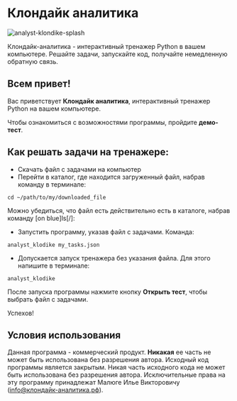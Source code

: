 # Клондайк аналитика

![analyst-klondike-splash](https://клондайк-аналитика.рф/static/images/python_coach_app_page/app_main_screenshot_min.png)

Клондайк-аналитика - интерактивный тренажер Python в вашем компьютере. Решайте задачи, запускайте код, получайте немедленную обратную связь.

## Всем привет!

Вас приветствует **Клондайк аналитика**, интерактивный тренажер Python на вашем компьютере.

Чтобы ознакомиться с возможностями программы, пройдите **демо-тест**.

## Как решать задачи на тренажере:
-  Скачать файл с задачами на компьютер
-  Перейти в каталог, где находится загруженный файл, набрав команду в терминале:

```
cd ~/path/to/my/downloaded_file
```

Можно убедиться, что файл есть действительно есть в каталоге, набрав команду [on blue]ls[/]:

- Запустить программу, указав файл с задачами. Команда:

```
analyst_klodike my_tasks.json
```

- Допускается запуск тренажера без указания файла. Для этого напишите в терминале:

```
analyst_klodike
```

После запуска программы нажмите кнопку **Открыть тест**, чтобы выбрать файл с задачами.

Успехов!

## Условия использования
Данная программа - коммерческий продукт. **Никакая** ее часть не может быть использована без разрешения автора. Исходный код программы является закрытым. Никая часть исходного кода не может быть использована без разрешения автора. Исключительные права на эту программу принадлежат Малюге Илье Викторовичу (info@клондайк-аналитика.рф).